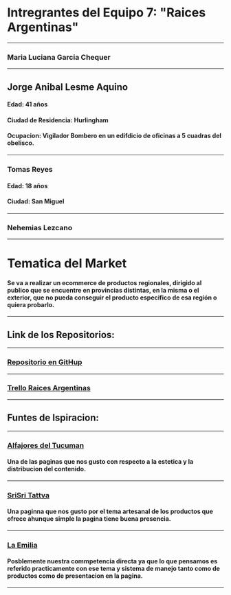 # Intregrantes del Equipo 7: "Raices Argentinas"

***
### Maria Luciana Garcia Chequer

***
## Jorge Anibal Lesme Aquino 
#### Edad: 41 años 
#### Ciudad de Residencia: Hurlingham

#### Ocupacion: Vigilador Bombero en un edifdicio de oficinas a 5 cuadras del obelisco.
***

### Tomas Reyes

#### Edad: 18 años 
#### Ciudad: San Miguel
***
### Nehemias Lezcano
***

# Tematica del Market

#### Se va a realizar un ecommerce de productos regionales, dirigido al publico que se encuentre en provincias distintas, en la misma o el exterior, que no pueda conseguir el producto especifico de esa región o quiera probarlo.

***
## Link de los Repositorios:

***
### [Repositorio en GitHup](https://github.com/luche83/C21--grupo7--proyectofinal)

***
### [Trello Raices Argentinas](https://trello.com/b/fmmObyfj/proyecto-integrador)

***
## Funtes de Ispiracion:

***
### [Alfajores del Tucuman](https://alfajoresdeltucuman.com.ar/)


#### Una de las paginas que nos gusto con respecto a la estetica y la distribucion del contenido.

***
### [SriSri Tattva](https://www.srisritattva.com.ar/)

#### Una paginna que nos gusto por el tema artesanal de los productos que ofrece ahunque simple la pagina tiene buena presencia.

***
### [La Emilia](https://www.laemiliaregionales.com.ar/)

#### Posblemente nuestra commpetencia directa ya que lo que pensamos es referido practicamente con ese tema y sistema de manejo tanto como de productos como de presentacion en la pagina.

***
